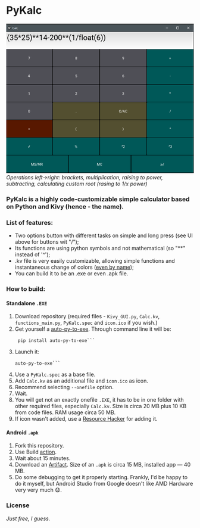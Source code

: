 # PyKalc

![PyKalc NUI](https://raw.githubusercontent.com/KtyJIxy/Calc/main/README.png "PyKalc UI in work")
*Operations left->right: brackets, multiplication, raising to power, subtracting, calculating custom root (rasing to 1/x power)*

### PyKalc is a highly code-customizable simple calculator based on Python and Kivy (hence - the name).

### List of features:
- Two options button with different tasks on simple and long press (see UI above for buttons wit "/");
- Its functions are using python symbols and not mathematical (so "**" instead of '^');
- .kv file is very easily customizable, allowing simple functions and instantaneous change of colors ([even by name](https://www.w3.org/TR/SVG11/types.html#ColorKeywords));
- You can build it to be an .exe or even .apk file.

### How to build:

#### Standalone `.EXE` 
1. Download repository (required files - `Kivy_GUI.py`, `Calc.kv`, `functions_main.py`, `PyKalc.spec` and `icon.ico` if you wish.)
2. Get yourself a [auto-py-to-exe](https://pypi.org/project/auto-py-to-exe/). Through command line it will be:
   ```shell
    pip install auto-py-to-exe```
3. Launch it:
    ```shell
    auto-py-to-exe```
4. Use a `PyKalc.spec` as a base file.
5. Add `Calc.kv` as an additional file and `icon.ico` as icon.
6. Recommend selecting `--onefile` option.
7. Wait.
8. You will get not an exactly onefile `.EXE`, it has to be in one folder with other required files, especially `Calc.kv`. Size is circa 20 MB plus 10 KB from code files. RAM usage circa 50 MB.
9. If icon wasn't added, use a [Resource Hacker](http://www.angusj.com/resourcehacker/) for adding it.

#### Android `.apk`
1. Fork this repository.
2. Use Build [action](https://docs.github.com/en/actions/learn-github-actions).
3. Wait about 15 minutes.
4. Download an [Artifact](https://docs.github.com/en/actions/managing-workflow-runs/downloading-workflow-artifacts). Size of an `.apk` is circa 15 MB, installed app — 40 MB.
5. Do some debugging to get it properly starting. Frankly, I'd be happy to do it myself, but Android Studio from Google doesn't like AMD Hardware very very much :anguished:.

### License

*Just free, I guess.*